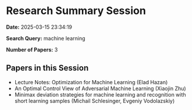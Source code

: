 # Research Summary Session

**Date:** 2025-03-15 23:34:19

**Search Query:** machine learning

**Number of Papers:** 3

## Papers in this Session

- Lecture Notes: Optimization for Machine Learning (Elad Hazan)
- An Optimal Control View of Adversarial Machine Learning (Xiaojin Zhu)
- Minimax deviation strategies for machine learning and recognition with short learning samples (Michail Schlesinger, Evgeniy Vodolazskiy)
